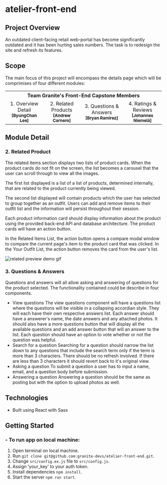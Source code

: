 # atelier-front-end
## Project Overview
An outdated client-facing retail web-portal has become significantly outdated and it has been hurting sales numbers. The task is to redesign the site and refresh its features.
## Scope
The main focus of this project will encompass the details page which will be comprimises of four different modules:

<table align="center">
    <th colspan="4">Team Granite's Front-End Capstone Members</th>
  <tr>
      <td align="center">1. Overview Detail<a href="https://github.com/lbc1013"><br/><sub><b>[ByungChan Lee]</b></sub></a<br /></td>
      <td align="center">2. Related Products<a href="https://github.com/anerolabs"><br/><sub><b>[Andrew Carnero]</b></sub></a<br /></td>
      <td align="center">3. Questions & Answers<a href="https://github.com/brynrmrzz"><br/><sub><b>[Bryan Ramirez]</b></sub></a<br /></td>
      <td align="center">4. Ratings & Reviews<a href="https://github.com/Heine574"><br/><sub><b>[Johannes Niemelä]</b></sub></a<br /></td>
  </tr>
</table>

## Module Detail

### 2. Related Product

The related items section displays two lists of product cards. When the product cards do not fit on the screen, the list becomes a carousel that the user can scroll through to view all the images.

The first list displayed is a list of a list of products, determined internally, that are related to the product currently being viewed.

The second list displayed will contain products which the user has selected to group together as an outfit. Users can add and remove items to their outfit list and the information will persist throughout their session.

Each product information card should display information about the product using the provided back-end API and database architecture. The product cards will have an action button.

In the Related Items List, the action button opens a compare modal window to compare the current page's item to the product card that was clicked. In the Your Outfit List, the action button removes the card from the user's list.

![related preview demo gif]('./dist/images/RelatedPreview.gif)
### 3. Questions &amp; Answers
Questions and answers will all allow asking and answering of questions for the product selected.  The functionality contained could be describe in four components.
- View questions
The view questions component will have a questions list where the questions will be visible in a collapsing accordian style. They will each have their own respective answers list. Each answer should have a answerer's name, the date answers and any attached photos. It should also have a more questions button that will display all the available questions and an add answer button that will an answer to the list. Each question should have an option to vote whether or not the question was helpful.
- Search for a question
Searching for a question should narrow the list down to any questions that include the search term only if the term is more than 3 characters. There should be no refresh involved. If there are less than 3 characters it should revert back to it's original view.
- Asking a question
To submit a question a user has to input a name, email, and a question body before submission.
- Answering a question
Answering a question should be the same as posting but with the option to upload photos as well.

## Technologies
- Built using React with Sass

## Getting Started
### - To run app on local machine:

1. Open terminal on local machine.
2. Run `git clone git@github.com:granite-devs/atelier-front-end.git`.
3. Change `src/config.ex.js` file to `src/config.js`.
4. Assign 'your_key' to your auth token.
5. Install dependencies `npm install`.
6. Start the server `npm run start`.
